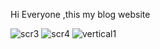 Hi Everyone ,this my blog website

![scr3](https://github.com/SivaPrakash8825/blogify/assets/114502494/a141e692-3d73-4ca0-bd4f-ed72aa5bc256)
![scr4](https://github.com/SivaPrakash8825/blogify/assets/114502494/e646dc9e-6e46-403f-9817-dbccc3e9e2b2)
![vertical1](https://github.com/SivaPrakash8825/blogify/assets/114502494/33bae00b-ef97-4fdf-8eb7-c072e3561db1)
